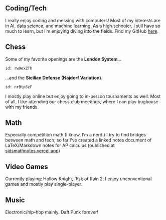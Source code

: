 ## Coding/Tech
I really enjoy coding and messing with computers! Most of my interests are in AI, data science, and machine learning. As a high schooler, I still have so much to learn, but I’m enjoying diving into the fields. Find my GitHub [here](https://github.com/Windshield-Viper).
## Chess
Some of my favorite openings are the **London System**…
```chesser
id: rw9exZTh
```
…and the **Sicilian Defense (Najdorf Variation)**.
```chesser
id: nrBtpSzF
```
I mostly play online but enjoy going to in-person tournaments as well. Most of all, I like attending our chess club meetings, where I can play bughouse with my friends.
## Math
Especially competition math (I know, I’m a nerd.) I try to find bridges between math and tech; so far I’ve created a linked notes document of LaTeX/Markdown notes for AP calculus (published at [sidsmathnotes.vercel.app](sidsmathnotes.vercel.app))
## Video Games
Currently playing: Hollow Knight, Risk of Rain 2. I enjoy unconventional games and mostly play single-player.
## Music
Electronic/hip-hop mainly. Daft Punk forever!